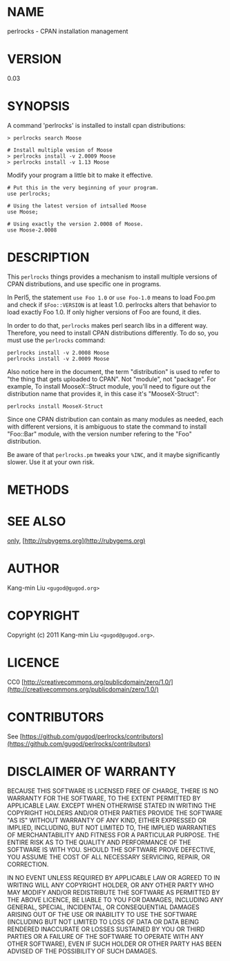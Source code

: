 # NAME

perlrocks - CPAN installation management

# VERSION

0.03

# SYNOPSIS

A command 'perlrocks' is installed to install cpan distributions:

    > perlrocks search Moose

    # Install multiple vesion of Moose
    > perlrocks install -v 2.0009 Moose
    > perlrocks install -v 1.13 Moose

Modify your program a little bit to make it effective.

    # Put this in the very beginning of your program.
    use perlrocks;

    # Using the latest version of intsalled Moose
    use Moose;

    # Using exactly the version 2.0008 of Moose.
    use Moose-2.0008

# DESCRIPTION

This `perlrocks` things provides a mechanism to install multiple
versions of CPAN distributions, and use specific one in programs.

In Perl5, the statement `use Foo 1.0` or `use Foo-1.0` means to load
Foo.pm and check if `$Foo::VERSION` is at least 1.0. perlrocks alters
that behavior to load exactly Foo 1.0. If only higher versions of Foo
are found, it dies.

In order to do that, `perlrocks` makes perl search libs in a different
way. Therefore, you need to install CPAN distributions differently.
To do so, you must use the `perlrocks` command:

    perlrocks install -v 2.0008 Moose
    perlrocks install -v 2.0009 Moose

Also notice here in the document, the term "distribution" is used to
refer to "the thing that gets uploaded to CPAN". Not "module", not
"package". For example, To install MooseX::Struct module, you'll need
to figure out the distribution name that provides it, in this case
it's "MooseX-Struct":

    perlrocks install MooseX-Struct

Since one CPAN distribution can contain as many modules as needed, each
with different versions, it is ambiguous to state the command to install
"Foo::Bar" module, with the version number refering to the "Foo" distribution.

Be aware of that `perlrocks.pm` tweaks your `%INC`, and it maybe
significantly slower. Use it at your own risk.

# METHODS

# SEE ALSO

[only](http://search.cpan.org/perldoc?only), [http://rubygems.org](http://rubygems.org)

# AUTHOR

Kang-min Liu  `<gugod@gugod.org>`

# COPYRIGHT

Copyright (c) 2011 Kang-min Liu `<gugod@gugod.org>`.

# LICENCE

CC0 [http://creativecommons.org/publicdomain/zero/1.0/](http://creativecommons.org/publicdomain/zero/1.0/)

# CONTRIBUTORS

See [https://github.com/gugod/perlrocks/contributors](https://github.com/gugod/perlrocks/contributors)

# DISCLAIMER OF WARRANTY

BECAUSE THIS SOFTWARE IS LICENSED FREE OF CHARGE, THERE IS NO WARRANTY
FOR THE SOFTWARE, TO THE EXTENT PERMITTED BY APPLICABLE LAW. EXCEPT WHEN
OTHERWISE STATED IN WRITING THE COPYRIGHT HOLDERS AND/OR OTHER PARTIES
PROVIDE THE SOFTWARE "AS IS" WITHOUT WARRANTY OF ANY KIND, EITHER
EXPRESSED OR IMPLIED, INCLUDING, BUT NOT LIMITED TO, THE IMPLIED
WARRANTIES OF MERCHANTABILITY AND FITNESS FOR A PARTICULAR PURPOSE. THE
ENTIRE RISK AS TO THE QUALITY AND PERFORMANCE OF THE SOFTWARE IS WITH
YOU. SHOULD THE SOFTWARE PROVE DEFECTIVE, YOU ASSUME THE COST OF ALL
NECESSARY SERVICING, REPAIR, OR CORRECTION.

IN NO EVENT UNLESS REQUIRED BY APPLICABLE LAW OR AGREED TO IN WRITING
WILL ANY COPYRIGHT HOLDER, OR ANY OTHER PARTY WHO MAY MODIFY AND/OR
REDISTRIBUTE THE SOFTWARE AS PERMITTED BY THE ABOVE LICENCE, BE
LIABLE TO YOU FOR DAMAGES, INCLUDING ANY GENERAL, SPECIAL, INCIDENTAL,
OR CONSEQUENTIAL DAMAGES ARISING OUT OF THE USE OR INABILITY TO USE
THE SOFTWARE (INCLUDING BUT NOT LIMITED TO LOSS OF DATA OR DATA BEING
RENDERED INACCURATE OR LOSSES SUSTAINED BY YOU OR THIRD PARTIES OR A
FAILURE OF THE SOFTWARE TO OPERATE WITH ANY OTHER SOFTWARE), EVEN IF
SUCH HOLDER OR OTHER PARTY HAS BEEN ADVISED OF THE POSSIBILITY OF
SUCH DAMAGES.
